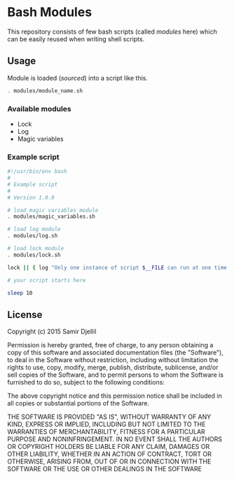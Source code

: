 # Bash Modules

This repository consists of few bash scripts (called _modules_ here) which can be easily reused when writing shell scripts.

## Usage

Module is loaded (_sourced_) into a script like this.

```bash
. modules/module_name.sh
```

### Available modules

- Lock
- Log
- Magic variables

### Example script

```bash
#!/usr/bin/env bash
#
# Example script
#
# Version 1.0.0

# load magic variables module
. modules/magic_variables.sh

# load log module
. modules/log.sh

# load lock module
. modules/lock.sh

lock || { log "Only one instance of script $__FILE can run at one time."; exit 1; }

# your script starts here

sleep 10
```

## License

Copyright (c) 2015 Samir Djellil

Permission is hereby granted, free of charge, to any person obtaining a copy of this software and associated documentation files (the "Software"), to deal in the Software without restriction, including without limitation the rights to use, copy, modify, merge, publish, distribute, sublicense, and/or sell copies of the Software, and to permit persons to whom the Software is furnished to do so, subject to the following conditions:

The above copyright notice and this permission notice shall be included in all copies or substantial portions of the Software.

THE SOFTWARE IS PROVIDED "AS IS", WITHOUT WARRANTY OF ANY KIND, EXPRESS OR IMPLIED, INCLUDING BUT NOT LIMITED TO THE WARRANTIES OF MERCHANTABILITY, FITNESS FOR A PARTICULAR PURPOSE AND NONINFRINGEMENT. IN NO EVENT SHALL THE AUTHORS OR COPYRIGHT HOLDERS BE LIABLE FOR ANY CLAIM, DAMAGES OR OTHER LIABILITY, WHETHER IN AN ACTION OF CONTRACT, TORT OR OTHERWISE, ARISING FROM, OUT OF OR IN CONNECTION WITH THE SOFTWARE OR THE USE OR OTHER DEALINGS IN THE SOFTWARE
